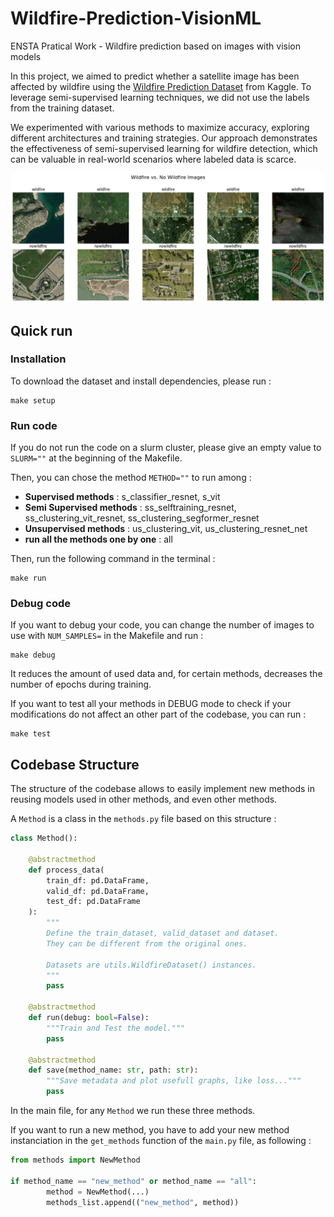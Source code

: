 # Wildfire-Prediction-VisionML
ENSTA Pratical Work - Wildfire prediction based on images with vision models

In this project, we aimed to predict whether a satellite image has been affected by wildfire using the [Wildfire Prediction Dataset](https://www.kaggle.com/datasets/abdelghaniaaba/wildfire-prediction-dataset) from Kaggle. To leverage semi-supervised learning techniques, we did not use the labels from the training dataset.

We experimented with various methods to maximize accuracy, exploring different architectures and training strategies. Our approach demonstrates the effectiveness of semi-supervised learning for wildfire detection, which can be valuable in real-world scenarios where labeled data is scarce.

![Dataset examples](assets/wildfire_vs_nowildfire.png)


## Quick run

### Installation
To download the dataset and install dependencies, please run :
```
make setup
```

### Run code

If you do not run the code on a slurm cluster, please give an empty value to ```SLURM=""``` at the beginning of the Makefile.

Then, you can chose the method ```METHOD=""``` to run among :
- **Supervised methods** : s_classifier_resnet, s_vit
- **Semi Supervised methods** : ss_selftraining_resnet, ss_clustering_vit_resnet, ss_clustering_segformer_resnet
- **Unsupervised methods** : us_clustering_vit, us_clustering_resnet_net
- **run all the methods one by one** : all

Then, run the following command in the terminal :

```
make run
```

### Debug code

If you want to debug your code, you can change the number of images to use with ```NUM_SAMPLES=``` in the Makefile and run :
```
make debug
```
It reduces the amount of used data and, for certain methods, decreases the number of epochs during training.

If you want to test all your methods in DEBUG mode to check if your modifications do not affect an other part of the codebase, you can run :
```
make test
```

## Codebase Structure

The structure of the codebase allows to easily implement new methods in reusing models used in other methods, and even other methods.

A ```Method``` is a class in the ```methods.py``` file based on this structure :

```python
class Method():

    @abstractmethod
    def process_data(
        train_df: pd.DataFrame,
        valid_df: pd.DataFrame,
        test_df: pd.DataFrame
    ):
        """
        Define the train_dataset, valid_dataset and dataset.
        They can be different from the original ones.
        
        Datasets are utils.WildfireDataset() instances.
        """
        pass

    @abstractmethod
    def run(debug: bool=False):
        """Train and Test the model."""
        pass

    @abstractmethod
    def save(method_name: str, path: str):
        """Save metadata and plot usefull graphs, like loss..."""
        pass
```


In the main file, for any ```Method``` we run these three methods.

If you want to run a new method, you have to add your new method instanciation in the ```get_methods``` function of the ```main.py``` file, as following :


```python
from methods import NewMethod

if method_name == "new_method" or method_name == "all":
        method = NewMethod(...)
        methods_list.append(("new_method", method))
```